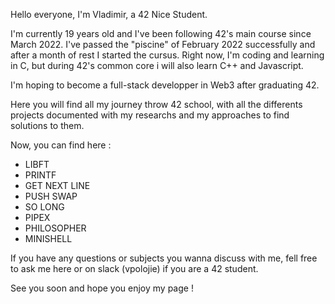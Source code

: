 Hello everyone, I'm Vladimir, a 42 Nice Student.

I'm currently 19 years old and I've been following 42's main course since March 2022. I've passed the "piscine" of February 2022 successfully and after
a month of rest I started the cursus. 
Right now, I'm coding and learning in C, but during 42's common core i will also learn C++ and Javascript. 

I'm hoping to become a full-stack developper in Web3 after graduating 42.

Here you will find all my journey throw 42 school, with all the differents projects documented with my researchs and my approaches to find solutions to them.

Now, you can find here : 
  - LIBFT
  - PRINTF
  - GET NEXT LINE
  - PUSH SWAP
  - SO LONG
  - PIPEX
  - PHILOSOPHER
  - MINISHELL

If you have any questions or subjects you wanna discuss with me, fell free to ask me here or on slack (vpolojie) if you are a 42 student.

See you soon and hope you enjoy my page !
<!---
Vlad-PLK/Vlad-PLK is a ✨ special ✨ repository because its `README.md` (this file) appears on your GitHub profile.
You can click the Preview link to take a look at your changes.
--->
